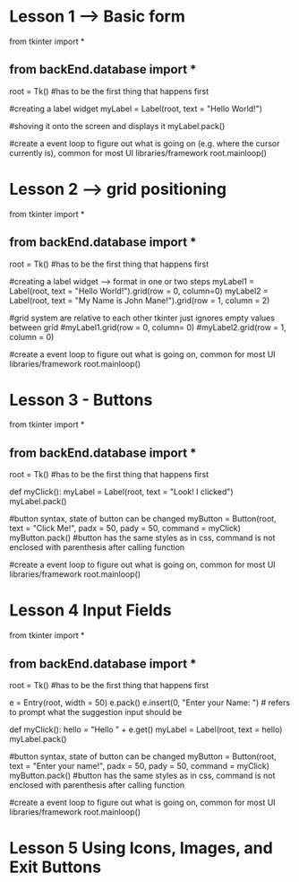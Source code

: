 # Lesson 1 --> Basic form
from tkinter import *
## from backEnd.database import *

root = Tk() #has to be the first thing that happens first

#creating a label widget
myLabel = Label(root, text = "Hello World!")


#shoving it onto the screen and displays it
myLabel.pack()


#create a event loop to figure out what is going on (e.g. where the cursor currently is), common for most UI libraries/framework
root.mainloop()

# Lesson 2 --> grid positioning
from tkinter import *
## from backEnd.database import *

root = Tk() #has to be the first thing that happens first

#creating a label widget --> format in one or two steps
myLabel1 = Label(root, text = "Hello World!").grid(row = 0, column=0)
myLabel2 = Label(root, text = "My Name is John Mane!").grid(row = 1, column = 2)


#grid system are relative to each other tkinter just ignores empty values between grid 
#myLabel1.grid(row = 0, column= 0)
#myLabel2.grid(row = 1, column = 0)


#create a event loop to figure out what is going on, common for most UI libraries/framework
root.mainloop()

# Lesson 3 - Buttons
from tkinter import *
## from backEnd.database import *

root = Tk() #has to be the first thing that happens first

def myClick():
    myLabel = Label(root, text = "Look! I clicked")
    myLabel.pack()

#button syntax, state of button can be changed
myButton = Button(root, text = "Click Me!", padx = 50, pady = 50, command = myClick)
myButton.pack()
#button has the same styles as in css, command is not enclosed with parenthesis after calling function

#create a event loop to figure out what is going on, common for most UI libraries/framework
root.mainloop()

# Lesson 4 Input Fields
from tkinter import *
## from backEnd.database import *

root = Tk() #has to be the first thing that happens first

e = Entry(root, width = 50)
e.pack()
e.insert(0, "Enter your Name: ") # refers to prompt what the suggestion input should be

def myClick():
    hello = "Hello " + e.get()
    myLabel = Label(root, text = hello)
    myLabel.pack()

#button syntax, state of button can be changed
myButton = Button(root, text = "Enter your name!", padx = 50, pady = 50, command = myClick)
myButton.pack()
#button has the same styles as in css, command is not enclosed with parenthesis after calling function

#create a event loop to figure out what is going on, common for most UI libraries/framework
root.mainloop()



# Lesson 5 Using Icons, Images, and Exit Buttons
